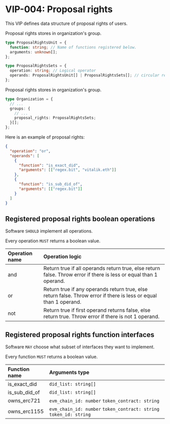 # VIP-004: Proposal rights

This VIP defines data structure of proposal rights of users.

Proposal rights stores in organization's group.

```ts
type ProposalRightsUnit = {
  function: string; // Name of functions registered below.
  arguments: unknown[];
};

type ProposalRightsSets = {
  operation: string; // Logical operator
  operands: ProposalRightsUnit[] | ProposalRightsSets[]; // circular reference structure
};
```

Proposal rights stores in organization's group.

```ts
type Organization = {
  // ...
  groups: {
    // ...
    proposal_rights: ProposalRightsSets;
  }[];
};
```

Here is an example of proposal rights:

```json
{
  "operation": "or",
  "operands": [
    {
      "function": "is_exact_did",
      "arguments": [["regex.bit", "vitalik.eth"]]
    },
    {
      "function": "is_sub_did_of",
      "arguments": [["regex.bit"]]
    }
  ]
}
```

## Registered proposal rights boolean operations

Software `SHOULD` implement all operations.

Every operation `MUST` returns a boolean value.

| Operation name | Operation logic                                                                                                   |
| :------------- | :---------------------------------------------------------------------------------------------------------------- |
| and            | Return true if all operands return true, else return false. Throw error if there is less or equal than 1 operand. |
| or             | Return true if any operands return true, else return false. Throw error if there is less or equal than 1 operand. |
| not            | Return true if first operand returns false, else return true. Throw error if there is not 1 operand.              |

## Registered proposal rights function interfaces

Software `MAY` choose what subset of interfaces they want to implement.

Every function `MUST` returns a boolean value.

| Function name | Arguments type                                                     |
| :------------ | :----------------------------------------------------------------- |
| is_exact_did  | `did_list: string[]`                                               |
| is_sub_did_of | `did_list: string[]`                                               |
| owns_erc721   | `evm_chain_id: number` `token_contract: string`                    |
| owns_erc1155  | `evm_chain_id: number` `token_contract: string` `token_id: string` |
